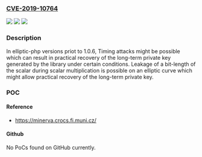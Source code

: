 ### [CVE-2019-10764](https://cve.mitre.org/cgi-bin/cvename.cgi?name=CVE-2019-10764)
![](https://img.shields.io/static/v1?label=Product&message=simplito%2Felliptic-php&color=blue)
![](https://img.shields.io/static/v1?label=Version&message=n%2Fa&color=blue)
![](https://img.shields.io/static/v1?label=Vulnerability&message=Timing%20Attack&color=brighgreen)

### Description

In elliptic-php versions priot to 1.0.6, Timing attacks might be possible which can result in practical recovery of the long-term private key generated by the library under certain conditions. Leakage of a bit-length of the scalar during scalar multiplication is possible on an elliptic curve which might allow practical recovery of the long-term private key.

### POC

#### Reference
- https://minerva.crocs.fi.muni.cz/

#### Github
No PoCs found on GitHub currently.

